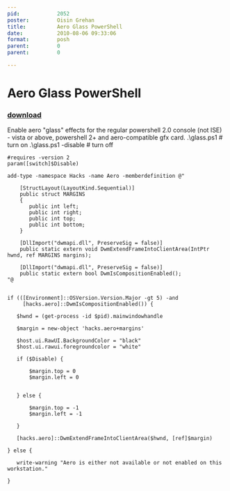 ```yaml
---
pid:            2052
poster:         Oisin Grehan
title:          Aero Glass PowerShell
date:           2010-08-06 09:33:06
format:         posh
parent:         0
parent:         0

---
```


# Aero Glass PowerShell

### [download](2052.ps1)

Enable aero "glass" effects for the regular powershell 2.0 console (not ISE) - vista or above, powershell 2+ and aero-compatible gfx card.
 .\glass.ps1 # turn on
 .\glass.ps1 -disable # turn off

```posh
#requires -version 2
param([switch]$Disable)

add-type -namespace Hacks -name Aero -memberdefinition @"

    [StructLayout(LayoutKind.Sequential)]
    public struct MARGINS
    {
       public int left; 
       public int right; 
       public int top; 
       public int bottom; 
    } 

    [DllImport("dwmapi.dll", PreserveSig = false)]
    public static extern void DwmExtendFrameIntoClientArea(IntPtr hwnd, ref MARGINS margins);

    [DllImport("dwmapi.dll", PreserveSig = false)]
    public static extern bool DwmIsCompositionEnabled();
"@


if (([Environment]::OSVersion.Version.Major -gt 5) -and
     [hacks.aero]::DwmIsCompositionEnabled()) {

   $hwnd = (get-process -id $pid).mainwindowhandle

   $margin = new-object 'hacks.aero+margins'

   $host.ui.RawUI.BackgroundColor = "black"
   $host.ui.rawui.foregroundcolor = "white"

   if ($Disable) {

       $margin.top = 0
       $margin.left = 0


   } else {

       $margin.top = -1
       $margin.left = -1

   }

   [hacks.aero]::DwmExtendFrameIntoClientArea($hwnd, [ref]$margin)

} else {

   write-warning "Aero is either not available or not enabled on this workstation."

}
```
